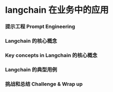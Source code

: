 # langchain 在业务中的应用

### 提示工程 Prompt Engineering

### Langchain 的核心概念

### Key concepts in Langchain 的核心概念

### Langchain 的典型用例

### 挑战和总结 Challenge & Wrap up